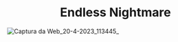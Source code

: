 <h1 align="center">Endless Nightmare</h1>

![Captura da Web_20-4-2023_113445_](https://user-images.githubusercontent.com/98119346/233399405-7dc13002-e340-4c6e-afa7-49d918d3b633.jpeg)
